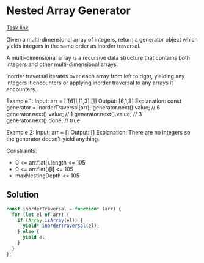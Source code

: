 # Nested Array Generator

[Task link](https://leetcode.com/problems/nested-array-generator/description/)

Given a multi-dimensional array of integers, return a generator object which yields integers in the same order as inorder traversal.

A multi-dimensional array is a recursive data structure that contains both integers and other multi-dimensional arrays.

inorder traversal iterates over each array from left to right, yielding any integers it encounters or applying inorder traversal to any arrays it encounters.

Example 1:
Input: arr = [[[6]],[1,3],[]]
Output: [6,1,3]
Explanation:
const generator = inorderTraversal(arr);
generator.next().value; // 6
generator.next().value; // 1
generator.next().value; // 3
generator.next().done; // true

Example 2:
Input: arr = []
Output: []
Explanation: There are no integers so the generator doesn't yield anything.

Constraints:

- 0 <= arr.flat().length <= 105
- 0 <= arr.flat()[i] <= 105
- maxNestingDepth <= 105

## Solution

```javascript
const inorderTraversal = function* (arr) {
  for (let el of arr) {
    if (Array.isArray(el)) {
      yield* inorderTraversal(el);
    } else {
      yield el;
    }
  }
};
```
